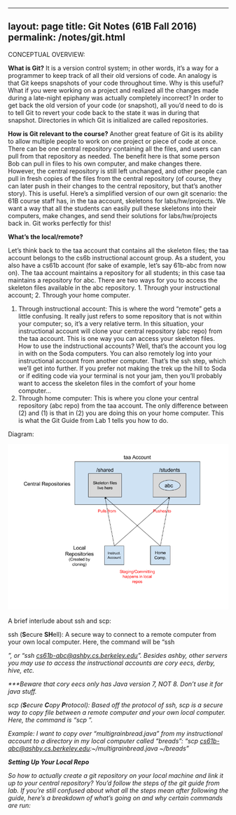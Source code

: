 <!doctype html>
---
layout: page
title: Git Notes (61B Fall 2016)
permalink: /notes/git.html
---

CONCEPTUAL OVERVIEW:

**What is Git?** 
It is a version control system; in other words, it’s a way for a programmer to keep track of all their old versions of code. An analogy is that Git keeps snapshots of your code throughout time. Why is this useful? What if you were working on a project and realized all the changes made during a late-night epiphany was actually completely incorrect? In order to get back the old version of your code (or snapshot), all you’d need to do is to tell Git to revert your code back to the state it was in during that snapshot. Directories in which Git is initialized are called repositories.

**How is Git relevant to the course?** Another great feature of Git is its ability to allow multiple people to work on one project or piece of code at once. There can be one central repository containing all the files, and users can pull from that repository as needed. The benefit here is that some person Bob can pull in files to his own computer, and make changes there. However, the central repository is still left unchanged, and other people can pull in fresh copies of the files from the central repository (of course, they can later push in their changes to the central repository, but that’s another story). This is useful. Here’s a simplified version of our own git scenario: the 61B course staff has, in the taa account, skeletons for labs/hw/projects. We want a way that all the students can easily pull these skeletons into their computers, make changes, and send their solutions for labs/hw/projects back in. Git works perfectly for this!

**What’s the local/remote?**

Let’s think back to the taa account that contains all the skeleton files; the taa account belongs to the cs6b instructional account group. As a student, you also have a cs61b account (for sake of example, let’s say 61b-abc from now on). The taa account maintains a repository for all students; in this case taa maintains a repository for abc. There are two ways for you to access the skeleton files available in the abc repository. 1. Through your instructional account; 2. Through your home computer.

1.  Through instructional account: This is where the word “remote” gets a little confusing. It really just refers to some repository that is not within your computer; so, it’s a very relative term. In this situation, your instructional account will clone your central repository (abc repo) from the taa account. This is one way you can access your skeleton files. How to use the indstructional accounts? Well, that’s the account you log in with on the Soda computers. You can also remotely log into your instructional account from another computer. That’s the ssh step, which we’ll get into further. If you prefer not making the trek up the hill to Soda or if editing code via your terminal is not your jam, then you’ll probably want to access the skeleton files in the comfort of your home computer…
2.  Through home computer: This is where you clone your central repository (abc repo) from the taa account. The only difference between (2) and (1) is that in (2) you are doing this on your home computer. This is what the Git Guide from Lab 1 tells you how to do.

Diagram:

![](/ching-photos/gitDiagram.png)

A brief interlude about ssh and scp:

ssh (**S**ecure **SH**ell): A secure way to connect to a remote computer from your own local computer. Here, the command will be “ssh <address>”, or “ssh cs61b-abc@ashby.cs.berkeley.edu”. Besides ashby, other servers you may use to access the instructional accounts are cory eecs, derby, hive, etc.

***Beware that cory eecs only has Java version 7, NOT 8. Don’t use it for java stuff.

scp (**S**ecure **C**opy **P**rotocol): Based off the protocol of ssh, scp is a secure way to copy file between a remote computer and your own local computer. Here, the command is “scp <source> <destination>”. 

Example: I want to copy over “multigrainbread.java” from my instructional account to a directory in my local computer called “breads”: “scp cs61b-abc@ashby.cs.berkeley.edu:~/multigrainbread.java ~/breads”

**Setting Up Your Local Repo**

So how to actually create a git repository on your local machine and link it up to your central repository? You’d follow the steps of the git guide from lab. If you’re still confused about what all the steps mean after following the guide, here’s a breakdown of what’s going on and why certain commands are run:
